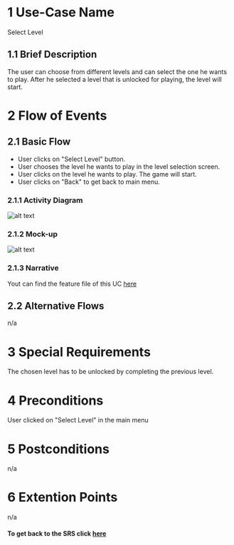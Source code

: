 # 1 Use-Case Name

Select Level

## 1.1 Brief Description

The user can choose from different levels and can select the one he wants to play. After he selected a level that is unlocked for playing, the level will start.

# 2 Flow of Events

## 2.1 Basic Flow

+ User clicks on "Select Level" button.
+ User chooses the level he wants to play in the level selection screen.
+ User clicks on the level he wants to play. The game will start.
+ User clicks on "Back" to get back to main menu.

### 2.1.1 Activity Diagram

![alt text][ActivityDiagram]

[ActivityDiagram]: https://github.com/SlaxXxX/tinfb4se/blob/master/projectFiles/useCases/selectLevelAD.png "Activity Diagram"

### 2.1.2 Mock-up

![alt text][Mock]

[Mock]: https://github.com/SlaxXxX/tinfb4se/blob/master/projectFiles/useCases/selectLevel_mock.png "Mock-up"

### 2.1.3 Narrative

Yout can find the feature file of this UC [here](https://github.com/SlaxXxX/tinfb4se/blob/master/android/src/androidTest/assets/selectLevel.feature)

## 2.2 Alternative Flows

n/a

# 3 Special Requirements

The chosen level has to be unlocked by completing the previous level.

# 4 Preconditions

User clicked on "Select Level" in the main menu

# 5 Postconditions

n/a

# 6 Extention Points

n/a

#### To get back to the SRS click [here](https://github.com/SlaxXxX/tinfb4se/blob/master/projectFiles/SoftwareRequirementsSpecification.md)
